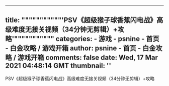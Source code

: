 
---
title: """""""""""'PSV《超级猴子球香蕉闪电战》高级难度无接关视频（34分钟无剪辑）+攻略'"""""""""""
categories: 
    - 游戏
    - psnine - 首页 - 白金攻略 / 游戏开箱
author: psnine - 首页 - 白金攻略 / 游戏开箱
comments: false
date: Wed, 17 Mar 2021 04:48:14 GMT
thumbnail: ''
---

<div>   
PSV《超级猴子球香蕉闪电战》高级难度无接关视频（34分钟无剪辑）+攻略  
</div>
            